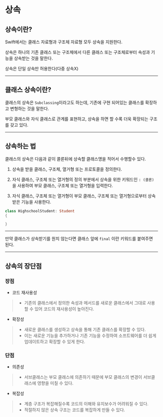 # 상속

## 상속이란?

Swift에서는 클래스 자료형과 구조체 자료형 모두 상속을 지원한다.

상속은 하나의 기존 클래스 또는 구조체에서 다른 클래스 또는 구조체로부터 속성과 기능을 상속받는 것을 말한다.

상속은 단일 상속만 허용한다(다중 상속X)


***

## 클래스 상속이란?

클래스의 상속은 `Subclassing`이라고도 하는데, 기존에 구현 되어있는 클래스를 확장하고 변형하는 것을 말한다.

부모 클래스와 자식 클래스로 관계를 표현하고, 상속을 하면 할 수록 더욱 확장되는 구조를 갖고 있다.

***

## 상속하는 법

클래스의 상속은 다음과 같이 콜론뒤에 상속할 클래스명을 적어서 수행할수 있다.

1. 상속을 받을 클래스, 구조체, 열거형 또는 프로토콜을 정의한다.

2. 자식 클래스, 구조체 또는 열거형의 정의 부분에서 상속을 위한 키워드인 `: (콜론)` 을 사용하여 부모 클래스, 구조체 또는 열거형을 입력한다.

3. 자식 클래스, 구조체 또는 열거형이 부모 클래스, 구조체 또는 열거형으로부터 상속받은 기능을 사용한다.

```swift
class HighschoolStudent: Student
{

}
```

***

만약 클래스가 상속받기를 원치 않는다면 클래스 앞에 `final` 이란 키워드를 붙여주면 된다.

***

## 상속의 장단점

### 장점
- 코드 재사용성 
> - 기존의 클래스에서 정의한 속성과 메서드를 새로운 클래스에서 그대로 사용할 수 있어 코드의 재사용성이 높아진다.

- 확장성
> - 새로운 클래스를 생성하고 상속을 통해 기존 클래스를 확장할 수 있다.
> - 이는 새로운 기능을 추가하거나 기존 기능을 수정하여 소프트웨어를 더 쉽게 업데이트하고 확장할 수 있게 한다.

### 단점
- 의존성
> - 서브클래스는 부모 클래스에 의존하기 때문에 부모 클래스의 변경이 서브클래스에 영향을 미칠 수 있다.

- 복잡성
> - 계층 구조가 복잡해질수록 코드의 이해와 유지보수가 어려워질 수 있다.
> - 적절하지 않은 상속 구조는 코드를 복잡하게 만들 수 있다.